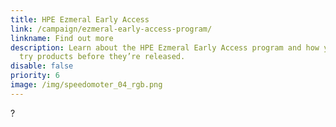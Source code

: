 ```yaml
---
title: HPE Ezmeral Early Access
link: /campaign/ezmeral-early-access-program/
linkname: Find out more
description: Learn about the HPE Ezmeral Early Access program and how you can
  try products before they’re released.
disable: false
priority: 6
image: /img/speedomoter_04_rgb.png
---
```

?